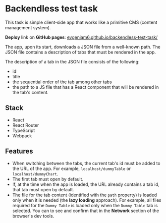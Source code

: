 # Backendless test task

This task is simple client-side app that works like a primitive CMS (content management system).

**Deploy** link on **GitHub pages**: [evgeniam6.github.io/backendless-test-task/](https://evgeniam6.github.io/backendless-test-task/)

The app, upon its start, downloads a JSON file from a well-known path. The JSON file contains a description of tabs that must be rendered in the app.

The description of a tab in the JSON file consists of the following:
- id
- title
- the sequential order of the tab among other tabs
- the path to a JS file that has a React component that will be rendered in the tab's content.

## Stack

- React
- React Router
- TypeScript
- Webpack

## Features

- When switching between the tabs, the current tab's id must be added to the URL of the app. For example, `localhost/dummyTable` or `localhost/dummyChart`.
- The first tab must open by default.
- If, at the time when the app is loaded, the URL already contains a tab id, that tab must open by default.
- The file for the tab content (identified with the `path` property) is loaded only when it is needed (the **lazy loading** approach). For example, all files required for the `Dummy Table` is loaded only when the `Dummy Table` tab is selected. You can to see and confirm that in the **Network** section of the browser's dev tools.

